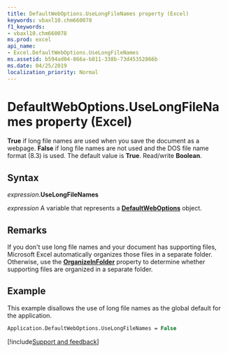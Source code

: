 ```yaml
---
title: DefaultWebOptions.UseLongFileNames property (Excel)
keywords: vbaxl10.chm660078
f1_keywords:
- vbaxl10.chm660078
ms.prod: excel
api_name:
- Excel.DefaultWebOptions.UseLongFileNames
ms.assetid: b594ad04-866a-b811-338b-73d45352866b
ms.date: 04/25/2019
localization_priority: Normal
---
```



# DefaultWebOptions.UseLongFileNames property (Excel)

**True** if long file names are used when you save the document as a webpage. **False** if long file names are not used and the DOS file name format (8.3) is used. The default value is **True**. Read/write **Boolean**.


## Syntax

_expression_.**UseLongFileNames**

_expression_ A variable that represents a **[DefaultWebOptions](Excel.DefaultWebOptions.md)** object.


## Remarks

If you don't use long file names and your document has supporting files, Microsoft Excel automatically organizes those files in a separate folder. Otherwise, use the **[OrganizeInFolder](Excel.DefaultWebOptions.OrganizeInFolder.md)** property to determine whether supporting files are organized in a separate folder.


## Example

This example disallows the use of long file names as the global default for the application.

```vb
Application.DefaultWebOptions.UseLongFileNames = False 

```



[!include[Support and feedback](~/includes/feedback-boilerplate.md)]